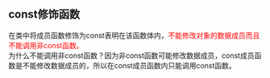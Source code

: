 ## const修饰函数 
在类中将成员函数修饰为const表明在该函数体内，<font color=#FF0000 >不能修改对象的数据成员而且不能调用非const函数。</font>  
为什么不能调用非const函数？因为非const函数可能修改数据成员，const成员函数是不能修改数据成员的，所以在const成员函数内只能调用const函数。